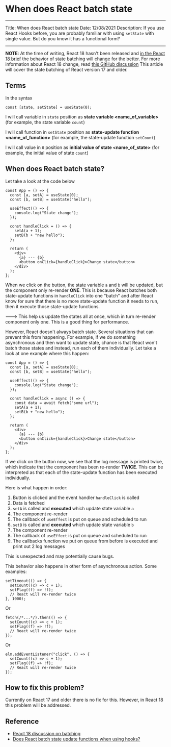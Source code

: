 # When does React batch state

---

Title: When does React batch state
Date: 12/08/2021
Description: If you use React Hooks before, you are probably familiar with using `setState` with single value. But do you know it has a functional form?

---

**NOTE**: At the time of writing, React 18 hasn't been released and [in the React 18 brief](https://reactjs.org/blog/2021/06/08/the-plan-for-react-18.html) the behavior of state batching will change for the better. For more information about React 18 change, read [this GitHub discussion](https://github.com/reactwg/react-18/discussions/4) This article will cover the state batching of React version 17 and older.

## Terms

In the syntax

```tsx
const [state, setState] = useState(0);
```

I will call variable in `state` position as **state variable <name_of_variable>** (for example, the state variable `count`)

I will call function in `setState` position as **state-update function <name_of_function>** (for example, the state-update function `setCount`)

I will call value in `0` position as **initial value of state <name_of_state>** (for example, the initial value of state `count`)

## When does React batch state?

Let take a look at the code below

```tsx
const App = () => {
  const [a, setA] = useState(0);
  const [b, setB] = useState("hello");

  useEffect(() => {
    console.log("State change");
  });

  const handleClick = () => {
    setA(a + 1);
    setB(b + "new hello");
  };

  return (
    <div>
      {a} --- {b}
      <button onClick={handleClick}>Change state</button>
    </div>
  );
};
```

When we click on the button, the state variable `a` and `b` will be updated, but the component only re-render **ONE**. This is because React batches both state-update functions in `handleClick` into one "batch" and after React know for sure that there is no more state-update function it needs to run, then it execute those state-update functions.

---> This help us update the states all at once, which in turn re-render component only one. This is a good thing for performance.

However, React doesn't always batch state. Several situations that can prevent this from happening. For example, if we do something asynchronous and then want to update state, chance is that React won't batch those states and instead, run each of them individually. Let take a look at one example where this happen:

```tsx
const App = () => {
  const [a, setA] = useState(0);
  const [b, setB] = useState("hello");

  useEffect(() => {
    console.log("State change");
  });

  const handleClick = async () => {
    const data = await fetch("some url");
    setA(a + 1);
    setB(b + "new hello");
  };

  return (
    <div>
      {a} --- {b}
      <button onClick={handleClick}>Change state</button>
    </div>
  );
};
```

If we click on the button now, we see that the log message is printed twice, which indicate that the component has been re-render **TWICE**. This can be interpreted as that each of the state-update function has been executed individually.

Here is what happen in order:

1. Button is clicked and the event handler `handleClick` is called
2. Data is fetched
3. `setA` is called and **executed** which update state variable `a`
4. The component re-render
5. The callback of `useEffect` is put on queue and scheduled to run
6. `setB` is called and **executed** which update state variable `b`
7. The component re-render
8. The callback of `useEffect` is put on queue and scheduled to run
9. The callbacks function we put on queue from before is executed and print out 2 log messages

This is unexpected and may potentially cause bugs.

This behavior also happens in other form of asynchronous action. Some examples:

```tsx
setTimeout(() => {
  setCount((c) => c + 1);
  setFlag((f) => !f);
  // React will re-render twice
}, 1000);
```

Or

```tsx
fetch(/*...*/).then(() => {
  setCount((c) => c + 1);
  setFlag((f) => !f);
  // React will re-render twice
});
```

Or

```tsx
elm.addEventListener("click", () => {
  setCount((c) => c + 1);
  setFlag((f) => !f);
  // React will re-render twice
});
```

## How to fix this problem?

Currently on React 17 and older there is no fix for this. However, in React 18 this problem will be addressed.

## Reference

- [React 18 discussion on batching](https://github.com/reactwg/react-18/discussions/21)
- [Does React batch state update functions when using hooks?](https://stackoverflow.com/questions/53048495/does-react-batch-state-update-functions-when-using-hooks)
